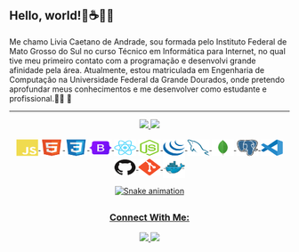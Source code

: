 <h2>Hello, world!👋☕👩‍💻</h2>
<p>Me chamo Livia Caetano de Andrade, sou formada pelo Instituto Federal de Mato Grosso do Sul no curso Técnico em Informática para Internet, no qual tive meu primeiro contato com a programação e desenvolvi grande afinidade pela área. Atualmente, estou matriculada em Engenharia de Computação na Universidade Federal da Grande Dourados, onde pretendo aprofundar meus conhecimentos e me desenvolver como estudante e profissional.👩‍💻 📖</p>

***

<div align="center">
  <a href="https://github.com/Livia-CA">
    <img height="180em" src="https://github-readme-stats.vercel.app/api?username=Livia-CA&show_icons=true&theme=nightowl&include_all_commits=true&count_private=true"/>
    <img height="180em" src="https://github-readme-stats.vercel.app/api/top-langs/?username=Livia-CA&layout=compact&langs_count=7&theme=nightowl"/>
</div>
  
<div align="center" style="display: inline_block"><br>
  <img align="center" alt="Livia-Js" height="30" width="40" src="https://raw.githubusercontent.com/devicons/devicon/master/icons/javascript/javascript-plain.svg">
  <img align="center" alt="Livia-HTML" height="30" width="40" src="https://raw.githubusercontent.com/devicons/devicon/master/icons/html5/html5-original.svg">
  <img align="center" alt="Livia-CSS" height="30" width="40" src="https://raw.githubusercontent.com/devicons/devicon/master/icons/css3/css3-original.svg">
  <img align="center" alt="Livia-CSS" height="30" width="40" src="https://raw.githubusercontent.com/devicons/devicon/master/icons/bootstrap/bootstrap-original.svg">
  <img align="center" alt="Livia-CSS" height="30" width="40" src="https://raw.githubusercontent.com/devicons/devicon/master/icons/react/react-original.svg">
  <img align="center" alt="Livia-CSS" height="30" width="40" src="https://raw.githubusercontent.com/devicons/devicon/master/icons/nodejs/nodejs-original.svg">
  <img align="center" alt="Livia-CSS" height="30" width="40" src="https://raw.githubusercontent.com/devicons/devicon/master/icons/jquery/jquery-original.svg">
  <img align="center" alt="Livia-CSS" height="30" width="40" src="https://raw.githubusercontent.com/devicons/devicon/master/icons/mysql/mysql-original.svg">
  <img align="center" alt="Livia-CSS" height="30" width="40" src="https://raw.githubusercontent.com/devicons/devicon/master/icons/mongodb/mongodb-original.svg">
  <img align="center" alt="Livia-CSS" height="30" width="40" src="https://raw.githubusercontent.com/devicons/devicon/master/icons/postgresql/postgresql-original.svg">
  <img align="center" alt="Livia-CSS" height="30" width="40" src="https://raw.githubusercontent.com/devicons/devicon/master/icons/vscode/vscode-original.svg">
  <img align="center" alt="Livia-CSS" height="30" width="40" src="https://raw.githubusercontent.com/devicons/devicon/master/icons/github/github-original.svg">
  <img align="center" alt="Livia-CSS" height="30" width="40" src="https://raw.githubusercontent.com/devicons/devicon/master/icons/git/git-original.svg">
  <img align="center" alt="Livia-CSS" height="40" width="40" src="https://raw.githubusercontent.com/devicons/devicon/master/icons/docker/docker-original.svg">
  
  
  ![Snake animation](https://github.com/Livia-CA/Livia-CA/blob/output/github-contribution-grid-snake.svg)
</div>
  
  
  ##
  
<div align="center">
  <h3>Connect With Me:</h3>
  <a href = "mailto:liviacaetanodeandrade@gmail.com">
    <img src="https://img.shields.io/badge/-Gmail-FF0000?style=for-the-badge&logo=gmail&logoColor=white" target="_blank">
  </a>
  <a href="https://www.linkedin.com/in/liviacaetanodeandrade/" target="_blank">
    <img src="https://img.shields.io/badge/-LinkedIn-%230077B5?style=for-the-badge&logo=linkedin&logoColor=white" target="_blank">
  </a>
</div>


